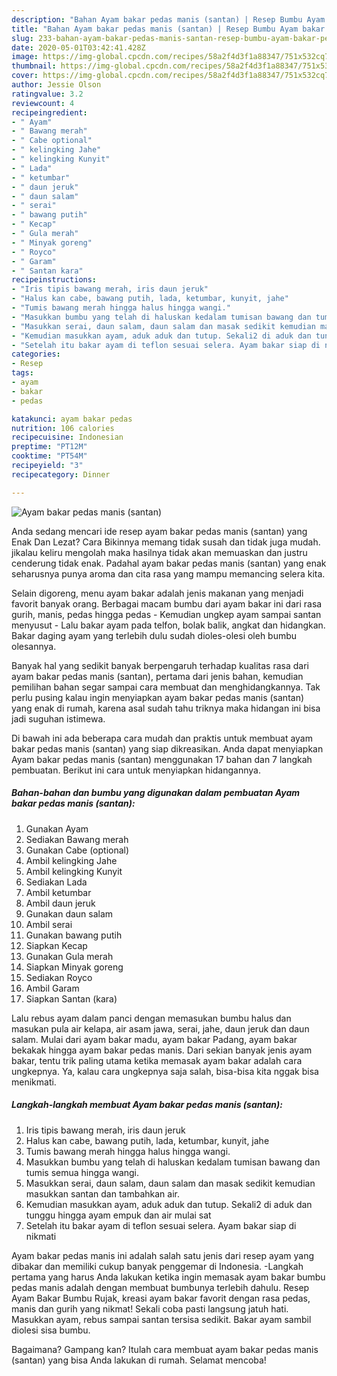 ```yaml
---
description: "Bahan Ayam bakar pedas manis (santan) | Resep Bumbu Ayam bakar pedas manis (santan) Yang Enak dan Simpel"
title: "Bahan Ayam bakar pedas manis (santan) | Resep Bumbu Ayam bakar pedas manis (santan) Yang Enak dan Simpel"
slug: 233-bahan-ayam-bakar-pedas-manis-santan-resep-bumbu-ayam-bakar-pedas-manis-santan-yang-enak-dan-simpel
date: 2020-05-01T03:42:41.428Z
image: https://img-global.cpcdn.com/recipes/58a2f4d3f1a88347/751x532cq70/ayam-bakar-pedas-manis-santan-foto-resep-utama.jpg
thumbnail: https://img-global.cpcdn.com/recipes/58a2f4d3f1a88347/751x532cq70/ayam-bakar-pedas-manis-santan-foto-resep-utama.jpg
cover: https://img-global.cpcdn.com/recipes/58a2f4d3f1a88347/751x532cq70/ayam-bakar-pedas-manis-santan-foto-resep-utama.jpg
author: Jessie Olson
ratingvalue: 3.2
reviewcount: 4
recipeingredient:
- " Ayam"
- " Bawang merah"
- " Cabe optional"
- " kelingking Jahe"
- " kelingking Kunyit"
- " Lada"
- " ketumbar"
- " daun jeruk"
- " daun salam"
- " serai"
- " bawang putih"
- " Kecap"
- " Gula merah"
- " Minyak goreng"
- " Royco"
- " Garam"
- " Santan kara"
recipeinstructions:
- "Iris tipis bawang merah, iris daun jeruk"
- "Halus kan cabe, bawang putih, lada, ketumbar, kunyit, jahe"
- "Tumis bawang merah hingga halus hingga wangi."
- "Masukkan bumbu yang telah di haluskan kedalam tumisan bawang dan tumis semua hingga wangi."
- "Masukkan serai, daun salam, daun salam dan masak sedikit kemudian masukkan santan dan tambahkan air."
- "Kemudian masukkan ayam, aduk aduk dan tutup. Sekali2 di aduk dan tunggu hingga ayam empuk dan air mulai sat"
- "Setelah itu bakar ayam di teflon sesuai selera. Ayam bakar siap di nikmati"
categories:
- Resep
tags:
- ayam
- bakar
- pedas

katakunci: ayam bakar pedas 
nutrition: 106 calories
recipecuisine: Indonesian
preptime: "PT12M"
cooktime: "PT54M"
recipeyield: "3"
recipecategory: Dinner

---
```



![Ayam bakar pedas manis (santan)](https://img-global.cpcdn.com/recipes/58a2f4d3f1a88347/751x532cq70/ayam-bakar-pedas-manis-santan-foto-resep-utama.jpg)

Anda sedang mencari ide resep ayam bakar pedas manis (santan) yang Enak Dan Lezat? Cara Bikinnya memang tidak susah dan tidak juga mudah. jikalau keliru mengolah maka hasilnya tidak akan memuaskan dan justru cenderung tidak enak. Padahal ayam bakar pedas manis (santan) yang enak seharusnya punya aroma dan cita rasa yang mampu memancing selera kita.

Selain digoreng, menu ayam bakar adalah jenis makanan yang menjadi favorit banyak orang. Berbagai macam bumbu dari ayam bakar ini dari rasa gurih, manis, pedas hingga pedas - Kemudian ungkep ayam sampai santan menyusut - Lalu bakar ayam pada telfon, bolak balik, angkat dan hidangkan. Bakar daging ayam yang terlebih dulu sudah dioles-olesi oleh bumbu olesannya.

Banyak hal yang sedikit banyak berpengaruh terhadap kualitas rasa dari ayam bakar pedas manis (santan), pertama dari jenis bahan, kemudian pemilihan bahan segar sampai cara membuat dan menghidangkannya. Tak perlu pusing kalau ingin menyiapkan ayam bakar pedas manis (santan) yang enak di rumah, karena asal sudah tahu triknya maka hidangan ini bisa jadi suguhan istimewa.


Di bawah ini ada beberapa cara mudah dan praktis untuk membuat ayam bakar pedas manis (santan) yang siap dikreasikan. Anda dapat menyiapkan Ayam bakar pedas manis (santan) menggunakan 17 bahan dan 7 langkah pembuatan. Berikut ini cara untuk menyiapkan hidangannya.

<!--inarticleads1-->

##### Bahan-bahan dan bumbu yang digunakan dalam pembuatan Ayam bakar pedas manis (santan):

1. Gunakan  Ayam
1. Sediakan  Bawang merah
1. Gunakan  Cabe (optional)
1. Ambil  kelingking Jahe
1. Ambil  kelingking Kunyit
1. Sediakan  Lada
1. Ambil  ketumbar
1. Ambil  daun jeruk
1. Gunakan  daun salam
1. Ambil  serai
1. Gunakan  bawang putih
1. Siapkan  Kecap
1. Gunakan  Gula merah
1. Siapkan  Minyak goreng
1. Sediakan  Royco
1. Ambil  Garam
1. Siapkan  Santan (kara)


Lalu rebus ayam dalam panci dengan memasukan bumbu halus dan masukan pula air kelapa, air asam jawa, serai, jahe, daun jeruk dan daun salam. Mulai dari ayam bakar madu, ayam bakar Padang, ayam bakar bekakak hingga ayam bakar pedas manis. Dari sekian banyak jenis ayam bakar, tentu trik paling utama ketika memasak ayam bakar adalah cara ungkepnya. Ya, kalau cara ungkepnya saja salah, bisa-bisa kita nggak bisa menikmati. 

<!--inarticleads2-->

##### Langkah-langkah membuat Ayam bakar pedas manis (santan):

1. Iris tipis bawang merah, iris daun jeruk
1. Halus kan cabe, bawang putih, lada, ketumbar, kunyit, jahe
1. Tumis bawang merah hingga halus hingga wangi.
1. Masukkan bumbu yang telah di haluskan kedalam tumisan bawang dan tumis semua hingga wangi.
1. Masukkan serai, daun salam, daun salam dan masak sedikit kemudian masukkan santan dan tambahkan air.
1. Kemudian masukkan ayam, aduk aduk dan tutup. Sekali2 di aduk dan tunggu hingga ayam empuk dan air mulai sat
1. Setelah itu bakar ayam di teflon sesuai selera. Ayam bakar siap di nikmati


Ayam bakar pedas manis ini adalah salah satu jenis dari resep ayam yang dibakar dan memiliki cukup banyak penggemar di Indonesia. -Langkah pertama yang harus Anda lakukan ketika ingin memasak ayam bakar bumbu pedas manis adalah dengan membuat bumbunya terlebih dahulu. Resep Ayam Bakar Bumbu Rujak, kreasi ayam bakar favorit dengan rasa pedas, manis dan gurih yang nikmat! Sekali coba pasti langsung jatuh hati. Masukkan ayam, rebus sampai santan tersisa sedikit. Bakar ayam sambil diolesi sisa bumbu. 

Bagaimana? Gampang kan? Itulah cara membuat ayam bakar pedas manis (santan) yang bisa Anda lakukan di rumah. Selamat mencoba!
